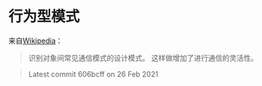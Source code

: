 # 行为型模式

来自[Wikipedia](https://en.wikipedia.org/wiki/Behavioral_pattern)：

> 识别对象间常见通信模式的设计模式。
> 这样做增加了进行通信的灵活性。

> Latest commit 606bcff on 26 Feb 2021